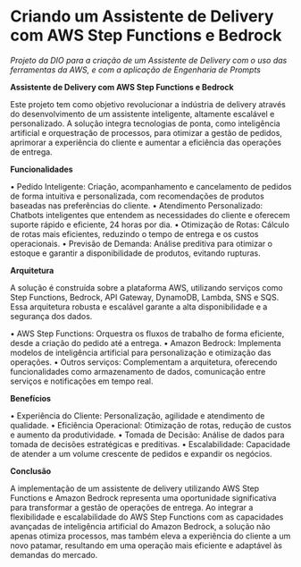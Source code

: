 # Criando um Assistente de Delivery com AWS Step Functions e Bedrock
_Projeto da DIO para a criação de um Assistente de Delivery com o uso das ferramentas da AWS, e com a aplicação de Engenharia de Prompts_


**Assistente de Delivery com AWS Step Functions e Bedrock**

  Este projeto tem como objetivo revolucionar a indústria de delivery através do desenvolvimento de um assistente inteligente, altamente escalável e personalizado. A solução integra tecnologias de ponta, como inteligência artificial e orquestração de processos, para otimizar a gestão de pedidos, aprimorar a experiência do cliente e aumentar a eficiência das operações de entrega.

**Funcionalidades**

 • Pedido Inteligente: Criação, acompanhamento e cancelamento de pedidos de forma intuitiva e personalizada, com recomendações de produtos baseadas nas preferências do cliente.
 • Atendimento Personalizado: Chatbots inteligentes que entendem as necessidades do cliente e oferecem suporte rápido e eficiente, 24 horas por dia.
 • Otimização de Rotas: Cálculo de rotas mais eficientes, reduzindo o tempo de entrega e os custos operacionais.
 • Previsão de Demanda: Análise preditiva para otimizar o estoque e garantir a disponibilidade de produtos, evitando rupturas.

**Arquitetura**

  A solução é construída sobre a plataforma AWS, utilizando serviços como Step Functions, Bedrock, API Gateway, DynamoDB, Lambda, SNS e SQS. Essa arquitetura robusta e escalável garante a alta disponibilidade e a segurança dos dados.

 • AWS Step Functions: Orquestra os fluxos de trabalho de forma eficiente, desde a criação do pedido até a entrega.
 • Amazon Bedrock: Implementa modelos de inteligência artificial para personalização e otimização das operações.
 • Outros serviços: Complementam a arquitetura, oferecendo funcionalidades como armazenamento de dados, comunicação entre serviços e notificações em tempo real.

**Benefícios**

 • Experiência do Cliente: Personalização, agilidade e atendimento de qualidade.
 • Eficiência Operacional: Otimização de rotas, redução de custos e aumento da produtividade.
 • Tomada de Decisão: Análise de dados para tomada de decisões estratégicas e preditivas.
 • Escalabilidade: Capacidade de atender a um volume crescente de pedidos e expandir os negócios.

**Conclusão**

  A implementação de um assistente de delivery utilizando AWS Step Functions e Amazon Bedrock representa uma oportunidade significativa para transformar a gestão de operações de entrega. Ao integrar a flexibilidade e escalabilidade do AWS Step Functions com as capacidades avançadas de inteligência artificial do Amazon Bedrock, a solução não apenas otimiza processos, mas também eleva a experiência do cliente a um novo patamar, resultando em uma operação mais eficiente e adaptável às demandas do mercado.
